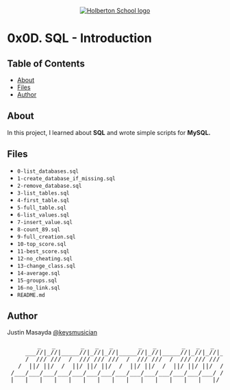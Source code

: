 <p align="center">
  <a href=#>
    <img src="https://intranet.hbtn.io/assets/holberton-logo-full-black-157ccfa3d2134776c1e3f78c0fe682968e8848b64fcacc6187976044f75f35a8.png" alt="Holberton School logo">
  </a>
</p>

# 0x0D. SQL - Introduction

## Table of Contents
* [About](#about)
* [Files](#files)
* [Author](#author)

## About
In this project, I learned about **SQL** and wrote simple scripts for **MySQL.**

## Files
* `0-list_databases.sql`
* `1-create_database_if_missing.sql`
* `2-remove_database.sql`
* `3-list_tables.sql`
* `4-first_table.sql`
* `5-full_table.sql`
* `6-list_values.sql`
* `7-insert_value.sql`
* `8-count_89.sql`
* `9-full_creation.sql`
* `10-top_score.sql`
* `11-best_score.sql`
* `12-no_cheating.sql`
* `13-change_class.sql`
* `14-average.sql`
* `15-groups.sql`
* `16-no_link.sql`
* `README.md`

## Author
Justin Masayda [@keysmusician](https://github.com/keysmusician)
<pre align="center">
      _   _       _   _   _       _   _       _   _   _
     ___//|_//|_____//|_//|_//|_____//|_//|_____//|_//|_//|___
     /  /// ///  /  /// /// ///  /  /// ///  /  /// /// ///  / |
   /  ||/ ||/  /  ||/ ||/ ||/  /  ||/ ||/  /  ||/ ||/ ||/  / /
 /___/___/___/___/___/___/___/___/___/___/___/___/___/___/ /
|___|___|___|___|___|___|___|___|___|___|___|___|___|___|/
</pre>
<p><span style="font-family: 'Lucida Console'; line-height: 14px; font-size: 14px; display: inline-block;">&nbsp;</span></p>
